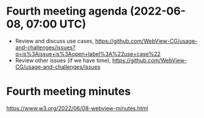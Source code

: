 # Fourth meeting agenda (2022-06-08, 07:00 UTC)

* Review and discuss use cases, https://github.com/WebView-CG/usage-and-challenges/issues?q=is%3Aissue+is%3Aopen+label%3A%22use+case%22
* Review other issues (if we have time), https://github.com/WebView-CG/usage-and-challenges/issues

# Fourth meeting minutes 
https://www.w3.org/2022/06/08-webview-minutes.html
